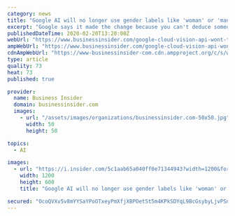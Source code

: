```yaml
---
category: news
title: "Google AI will no longer use gender labels like 'woman' or 'man' on images of people to avoid bias"
excerpt: "Google says it made the change because you can't deduce someone's gender by their appearance."
publishedDateTime: 2020-02-20T13:20:00Z
webUrl: "https://www.businessinsider.com/google-cloud-vision-api-wont-tag-images-by-gender-2020-2"
ampWebUrl: "https://www.businessinsider.com/google-cloud-vision-api-wont-tag-images-by-gender-2020-2?amp"
cdnAmpWebUrl: "https://www-businessinsider-com.cdn.ampproject.org/c/s/www.businessinsider.com/google-cloud-vision-api-wont-tag-images-by-gender-2020-2?amp"
type: article
quality: 73
heat: 73
published: true

provider:
  name: Business Insider
  domain: businessinsider.com
  images:
    - url: "/assets/images/organizations/businessinsider.com-50x50.jpg"
      width: 50
      height: 50

topics:
  - AI

images:
  - url: "https://i.insider.com/5c1aab65a040ff0e71344943?width=1200&format=jpeg"
    width: 1200
    height: 600
    title: "Google AI will no longer use gender labels like 'woman' or 'man' on images of people to avoid bias"

secured: "OcoQVXv5v8mYYSaYPoOTxeyPmXfjXBPOetSt5m4KPkSDYqL9BcGsybyLjvPSnr2ekY51cTBCBBQppjO2YJg+ZmUbvA/XEmiThpYIUw9tVKXA7LaJQmzSedhhWvPJ6rtElOLN37+3asWqCn63n+DER8tAPI/gb8u978tKuRL/GZEZ/R2OUpXeMn6EKSwrPp3aS3EGti1Nx23v7IO72x3GR4weqfcJBrzyqWX97WVFkQJ312nzeDoNtDmapCB4+QdMbg8vyoTmV7iFvkB32Et8+PZ8+AOGxbzBWsYHML7RhnjW77/5wLLaJ3c6VJrveY7e;w16IYrnHMRH+yRGgSfs1kQ=="
---
```


